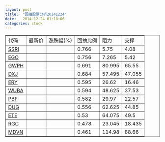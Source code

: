 ```yaml
---
layout: post
title:  "回抽股票分析20141224"
date:   2014-12-24 01:18:06
categories: stock
---
```

<script type="text/javascript">
var stockList = []
stockList.push('gb_ssri');
stockList.push('gb_ego');
stockList.push('gb_gwph');
stockList.push('gb_dxj');
stockList.push('gb_ery');
stockList.push('gb_wuba');
stockList.push('gb_pbf');
stockList.push('gb_dug');
stockList.push('gb_ete');
stockList.push('gb_rgc');
stockList.push('gb_mdvn');
</script>
<table border="1">
 <tr>
 <td>代码</td>
 <td>最新价</td>
 <td>涨跌幅(%)</td>
 <td>回抽比例</td>
 <td>阻力</td>
 <td>支撑</td>
</tr>
  <tr id="ssri">
  <td><a href="http://stock.finance.sina.com.cn/usstock/quotes/SSRI.html" target="_blank">SSRI</a></td><td></td><td></td><td>0.766</td><td>5.75</td><td>4.08</td></tr>
  <tr id="ego">
  <td><a href="http://stock.finance.sina.com.cn/usstock/quotes/EGO.html" target="_blank">EGO</a></td><td></td><td></td><td>0.756</td><td>7.265</td><td>5.42</td></tr>
  <tr id="gwph">
  <td><a href="http://stock.finance.sina.com.cn/usstock/quotes/GWPH.html" target="_blank">GWPH</a></td><td></td><td></td><td>0.691</td><td>80.995</td><td>65.55</td></tr>
  <tr id="dxj">
  <td><a href="http://stock.finance.sina.com.cn/usstock/quotes/DXJ.html" target="_blank">DXJ</a></td><td></td><td></td><td>0.684</td><td>57.495</td><td>47.055</td></tr>
  <tr id="ery">
  <td><a href="http://stock.finance.sina.com.cn/usstock/quotes/ERY.html" target="_blank">ERY</a></td><td></td><td></td><td>0.595</td><td>26.62</td><td>16.46</td></tr>
  <tr id="wuba">
  <td><a href="http://stock.finance.sina.com.cn/usstock/quotes/WUBA.html" target="_blank">WUBA</a></td><td></td><td></td><td>0.594</td><td>48.625</td><td>37.53</td></tr>
  <tr id="pbf">
  <td><a href="http://stock.finance.sina.com.cn/usstock/quotes/PBF.html" target="_blank">PBF</a></td><td></td><td></td><td>0.582</td><td>29.97</td><td>22.57</td></tr>
  <tr id="dug">
  <td><a href="http://stock.finance.sina.com.cn/usstock/quotes/DUG.html" target="_blank">DUG</a></td><td></td><td></td><td>0.556</td><td>62.625</td><td>44.85</td></tr>
  <tr id="ete">
  <td><a href="http://stock.finance.sina.com.cn/usstock/quotes/ETE.html" target="_blank">ETE</a></td><td></td><td></td><td>0.53</td><td>64.075</td><td>49.5</td></tr>
  <tr id="rgc">
  <td><a href="http://stock.finance.sina.com.cn/usstock/quotes/RGC.html" target="_blank">RGC</a></td><td></td><td></td><td>0.478</td><td>23.045</td><td>18.435</td></tr>
  <tr id="mdvn">
  <td><a href="http://stock.finance.sina.com.cn/usstock/quotes/MDVN.html" target="_blank">MDVN</a></td><td></td><td></td><td>0.461</td><td>114.98</td><td>88.66</td></tr>
</table>
